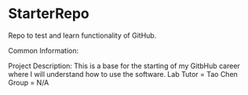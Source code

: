 # StarterRepo
Repo to test and learn functionality of GitHub. 

Common Information:

Project Description:
    This is a base for the starting of my GitbHub career where I will understand how to use the software. 
Lab Tutor = Tao Chen
Group     = N/A

